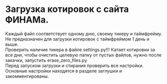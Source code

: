 # Загрузка котировок с сайта ФИНАМа.
Каждый файл соответствует одному дню, своему тикеру и таймфрейму.  
Не предназначен для загрузки котировок с таймфреймом 1 день и выше.  
Проверить наличие тикера в файле settings.py!!!
Катает котировки за все дни, чтобы очистить целевую папку от пустых файлов, нужно после закачки, запустить erase_zero_files.py  
Перед запуском загрузки и стирания проверить все настройки. Основные настройки находятся в разделе заглушки и закомментированы.